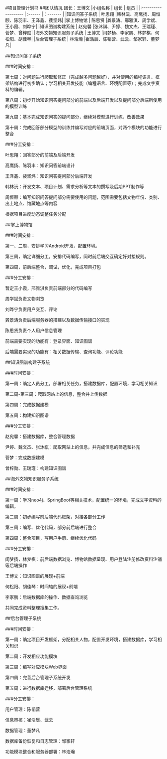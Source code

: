 #项目管理计划书
##团队情况
团长：王博文
|小组名称    	                   |   组长   |      组员	 |
|:-------------------                  | :------    |：------- |
|知识问答子系统                | 叶思翔 |韩林沅、高鹰扬、周恒颐、陈羽丰、王泽鑫、裴坚炜|
|掌上博物馆    	                | 陈思贤 |龚景涛、邢雅淇、周学斌、王小霞、刘晔宁|
|知识图谱构建系统             | 赵宛馨 |张沐祺、尹婷、魏文杰、王瑞瑾、菅梦、曾梓勋|
|海外文物知识服务子系统 | 王博文 |闫梦杨、李家鹏、林梦棋、何松阳、胡佳琴|
|后台管理子系统                 | 林浩瀚 |崔浩辰、陈韬营、武云、邹家轩、董梦凡|

##知识问答子系统

###时间安排：

第七周：对问题进行爬取和修正（完成越多问题越好），并对使用的编程语言、框架结构进行初步确认；学习相关开发技能（编程语言、环境配置等）；完成文字资料的编辑。

第八周：初步开始知识问答提问部分的前端以及后端开发以及提问部分后端所使用的模型训练

第九周：基本完成知识问答的提问部分，继续对模型进行训练，改善效果

第十周：完成回答部分模型的训练并编写对应的前端页面，对两个模块的功能进行整合

###分工安排：

叶思翔：回答部分的前端及后端开发

高鹰扬、陈羽丰：知识问答前端设计

王泽鑫、裴坚炜：知识问答提问部分后端开发

韩林沅：开发文本、项目计划、需求分析等文本的撰写及后期PPT制作等

周恒颐：编写知识问答提问部分需要使用的问题，范围需要包括文物年份、类别、出土地点、馆藏地点等内容

根据项目进度动态调整任务分配

 

##掌上博物馆

###时间安排：

第一、二周，安排学习Android开发，配置环境。

第三周，确定详细分工，安排代码编写，同时前后端交互确定好对接规则。

第四周，前后端整合，调试，优化，完成项目打包

###分工安排：

暂定王小霞，邢雅淇负责前端部分的代码编写

周学斌负责文物浏览

刘晔宁负责用户交互、评论

龚景涛负责后端服务器的搭建以及数据传输接口的实现

陈思贤负责个人用户信息管理

前端需要实现的功能有：登录界面、知识图谱

后端需要实现的功能有：相关数据传输、查询功能、评论功能

 

##知识图谱构建子系统

###时间安排：

第一周：确定人员分工，部署相关任务，搭建数据库，配置环境，学习相关知识

第二周-第三周：爬取网站上的信息，整合并上传数据

第四周：完成数据建模

第五周：构建知识图谱

###分工安排：

赵宛馨：搭建数据库，整合管理数据

尹婷、魏文杰、张沐祺：爬取网站上的信息，并完成信息的筛选和补充

菅梦：完成数据建模

曾梓勋、王瑞瑾：构建知识图谱

 

##海外文物知识服务子系统

###时间安排：

第一周：学习neo4j、SpringBoot等相关技术，配置统一的环境，完成文字资料的编辑。

第二周：初步编写前后端代码框架，对接各部分工作

第三周：编写、优化代码，部分前后端进行整合

第四周：整合项目，写用户手册、继续优化代码

###分工安排：

闫梦扬，林梦棋：前后端数据浏览、博物馆数据呈现、用户登陆注册修改资料注销等后端操作

王博文：知识图谱的展现+前端

何松阳、胡佳琴：时间轴的展现+前端

李家鹏：后端数据库的操作、数据查询浏览

共同完成资料整理搜集工作。

##后台管理子系统

###时间安排： 

第一周：确定项目开发框架，分配相关人物，配置开发环境，搭建数据库，学习相关知识

第二周：开发相应功能模块 

第三周：编写对应模块Web界面

第四周：完善后台管理子系统开发 

第五周：进行数据库迁移，部署后台管理系统 

###分工安排：

用户管理：陈韬营

信息审核：崔浩辰、武云

数据管理：董梦凡

数据库备份恢复和日志管理：邹家轩

功能模块整合和服务器部署：林浩瀚